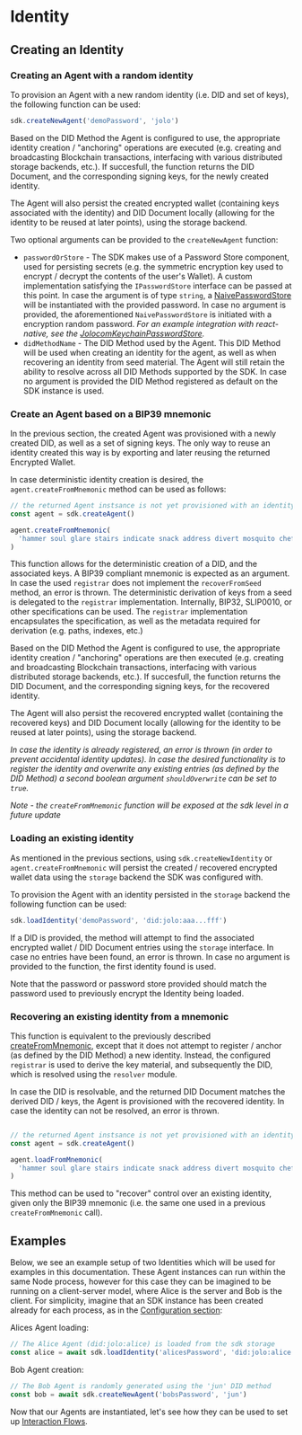 # Identity

## Creating an Identity

### Creating an Agent with a random identity

To provision an Agent with a new random identity (i.e. DID and set of keys), the following function can be used:

```typescript
sdk.createNewAgent('demoPassword', 'jolo')
```

Based on the DID Method the Agent is configured to use, the appropriate identity creation / "anchoring" operations are executed (e.g. creating and broadcasting Blockchain transactions, interfacing with various distributed storage backends, etc.). If succesfull, the function returns the DID Document, and the corresponding signing keys, for the newly created identity.

The Agent will also persist the created encrypted wallet (containing keys associated with the identity) and DID Document locally (allowing for the identity to be reused at later points), using the storage backend.

Two optional arguments can be provided to the `createNewAgent` function:

- `passwordOrStore` - The SDK makes use of a Password Store component, used for persisting secrets (e.g. the symmetric encryption key used to encrypt / decrypt the contents of the user's Wallet). A custom implementation satisfying the `IPasswordStore` interface can be passed at this point.
  In case the argument is of type `string`, a [NaivePasswordStore](TODO) will be instantiated with the provided password. In case no argument is provided, the aforementioned `NaivePasswordStore` is initiated with a encryption random password. _For an example integration with react-native, see the [JolocomKeychainPasswordStore](JolocomKeychainPasswordStore)._
- `didMethodName` - The DID Method used by the Agent. This DID Method will be used when creating an identity for the agent, as well as when recovering an identity from seed material. The Agent will still retain the ability to resolve across all DID Methods supported by the SDK. In case no argument is provided the DID Method registered as default on the SDK instance is used.

### Create an Agent based on a BIP39 mnemonic

In the previous section, the created Agent was provisioned with a newly created DID, as well as a set of signing keys. The only way to reuse an identity created this way is by exporting and later reusing the returned Encrypted Wallet.

In case deterministic identity creation is desired, the `agent.createFromMnemonic` method can be used as follows:

```typescript
// the returned Agent instsance is not yet provisioned with an identity
const agent = sdk.createAgent()

agent.createFromMnemonic(
  'hammer soul glare stairs indicate snack address divert mosquito chef season hobby',
)
```

This function allows for the deterministic creation of a DID, and the associated keys. A BIP39 compliant mnemonic is expected as an argument. In case the used `registrar` does not implement the `recoverFromSeed` method, an error is thrown. The deterministic derivation of keys from a seed is delegated to the `registrar` implementation. Internally, BIP32, SLIP0010, or other specifications can be used. The `registrar` implementation encapsulates the specification, as well as the metadata required for derivation (e.g. paths, indexes, etc.)

Based on the DID Method the Agent is configured to use, the appropriate identity creation / "anchoring" operations are then executed (e.g. creating and broadcasting Blockchain transactions, interfacing with various distributed storage backends, etc.). If succesfull, the function returns the DID Document, and the corresponding signing keys, for the recovered identity.

The Agent will also persist the recovered encrypted wallet (containing the recovered keys) and DID Document locally (allowing for the identity to be reused at later points), using the storage backend.

*In case the identity is already registered, an error is thrown (in order to prevent accidental identity updates). In case the desired functionality is to register the identity and overwrite any existing entries (as defined by the DID Method) a second boolean argument `shouldOverwrite` can be set to `true`.*

*Note - the `createFromMnemonic` function will be exposed at the sdk level in a future update*

### Loading an existing identity

As mentioned in the previous sections, using `sdk.createNewIdentity` or `agent.createFromMnemonic` will persist the created / recovered encrypted wallet data using the `storage` backend the SDK was configured with.

To provision the Agent with an identity persisted in the `storage` backend the following function can be used:

```typescript
sdk.loadIdentity('demoPassword', 'did:jolo:aaa...fff')
```

If a DID is provided, the method will attempt to find the associated encrypted wallet / DID Document entries using the `storage` interface. In case no entries have been found, an error is thrown. In case no argument is provided to the function, the first identity found is used.

Note that the password or password store provided should match the password used to previously encrypt the Identity being loaded.

### Recovering an existing identity from a mnemonic

This function is equivalent to the previously described [createFromMnemonic](#createfrommnemonic), except that it does not attempt to register / anchor (as defined by the DID Method) a new identity. Instead, the configured `registrar` is used to derive the key material, and subsequently the DID, which is resolved using the `resolver` module.

In case the DID is resolvable, and the returned DID Document matches the derived DID / keys, the Agent is provisioned with the recovered identity. In case the identity can not be resolved, an error is thrown.

```typescript

// the returned Agent instsance is not yet provisioned with an identity
const agent = sdk.createAgent()

agent.loadFromMnemonic(
  'hammer soul glare stairs indicate snack address divert mosquito chef season hobby',
)
```

This method can be used to "recover" control over an existing identity, given only the BIP39 mnemonic (i.e. the same one used in a previous `createFromMnemonic` call).

## Examples

Below, we see an example setup of two Identities which will be used for examples in this documentation. These Agent instances can run within the same Node process, however for this case they can be imagined to be running on a client-server model, where Alice is the server and Bob is the client. For simplicity, imagine that an SDK instance has been created already for each process, as in the [Configuration section](./sdk_install_conf.md#instantiating-the-jolocom-sdk):

Alices Agent loading:

```typescript
// The Alice Agent (did:jolo:alice) is loaded from the sdk storage
const alice = await sdk.loadIdentity('alicesPassword', 'did:jolo:alice')
```

Bob Agent creation:

```typescript
// The Bob Agent is randomly generated using the 'jun' DID method
const bob = await sdk.createNewAgent('bobsPassword', 'jun')
```

Now that our Agents are instantiated, let's see how they can be used to set up [Interaction Flows](./interaction_flows.md).
